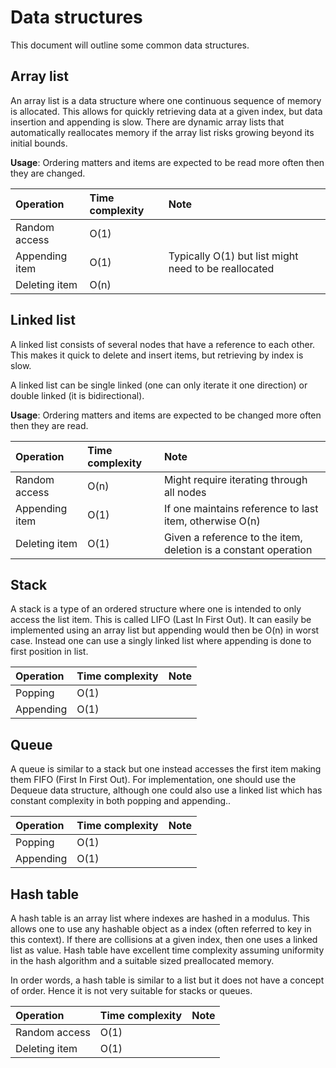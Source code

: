 # Data structures

This document will outline some common data structures.

## Array list

An array list is a data structure where one continuous sequence of memory is
allocated. This allows for quickly retrieving data at a given index, but data
insertion and appending is slow. There are dynamic array lists that
automatically reallocates memory if the array list risks growing beyond its
initial bounds.

**Usage**: Ordering matters and items are expected to be read more often then
they are changed.

| Operation      | Time complexity | Note                                                 |
| :------------- | :-------------- | :--------------------------------------------------- |
| Random access  | O(1)            |                                                      |
| Appending item | O(1)            | Typically O(1) but list might need to be reallocated |
| Deleting item  | O(n)            |                                                      |

## Linked list

A linked list consists of several nodes that have a reference to each other.
This makes it quick to delete and insert items, but retrieving by index is slow.

A linked list can be single linked (one can only iterate it one direction) or
double linked (it is bidirectional).

**Usage**: Ordering matters and items are expected to be changed more often then
they are read.

| Operation      | Time complexity | Note                                                            |
| :------------- | :-------------- | :-------------------------------------------------------------- |
| Random access  | O(n)            | Might require iterating through all nodes                       |
| Appending item | O(1)            | If one maintains reference to last item, otherwise O(n)         |
| Deleting item  | O(1)            | Given a reference to the item, deletion is a constant operation |

## Stack

A stack is a type of an ordered structure where one is intended to only access
the list item. This is called LIFO (Last In First Out). It can easily be
implemented using an array list but appending would then be O(n) in worst case.
Instead one can use a singly linked list where appending is done to first
position in list.

| Operation | Time complexity | Note |
| :-------- | :-------------- | :--- |
| Popping   | O(1)            |      |
| Appending | O(1)            |      |

## Queue

A queue is similar to a stack but one instead accesses the first item making
them FIFO (First In First Out). For implementation, one should use the Dequeue
data structure, although one could also use a linked list which has constant
complexity in both popping and appending..

| Operation | Time complexity | Note |
| :-------- | :-------------- | :--- |
| Popping   | O(1)            |      |
| Appending | O(1)            |      |

## Hash table

A hash table is an array list where indexes are hashed in a modulus. This allows
one to use any hashable object as a index (often referred to key in this
context). If there are collisions at a given index, then one uses a linked list
as value. Hash table have excellent time complexity assuming uniformity in the
hash algorithm and a suitable sized preallocated memory.

In order words, a hash table is similar to a list but it does not have a concept
of order. Hence it is not very suitable for stacks or queues.

| Operation     | Time complexity | Note |
| :------------ | :-------------- | :--- |
| Random access | O(1)            |      |
| Deleting item | O(1)            |      |
